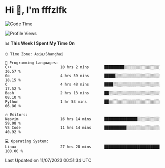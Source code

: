# Hi 👋, I'm fffzlfk

<!--START_SECTION:waka-->
![Code Time](http://img.shields.io/badge/Code%20Time-285%20hrs%2058%20mins-blue)

![Profile Views](http://img.shields.io/badge/Profile%20Views-0-blue)

📊 **This Week I Spent My Time On** 

```text
🕑︎ Time Zone: Asia/Shanghai

💬 Programming Languages: 
C++                      10 hrs 2 mins       █████████░░░░░░░░░░░░░░░░   36.57 % 
Go                       4 hrs 59 mins       █████░░░░░░░░░░░░░░░░░░░░   18.15 % 
C                        4 hrs 48 mins       ████░░░░░░░░░░░░░░░░░░░░░   17.52 % 
Bash                     2 hrs 13 mins       ██░░░░░░░░░░░░░░░░░░░░░░░   08.10 % 
Python                   1 hr 53 mins        ██░░░░░░░░░░░░░░░░░░░░░░░   06.86 % 

🔥 Editors: 
Neovim                   16 hrs 14 mins      ███████████████░░░░░░░░░░   59.08 % 
VS Code                  11 hrs 14 mins      ██████████░░░░░░░░░░░░░░░   40.92 % 

💻 Operating System: 
Linux                    27 hrs 28 mins      █████████████████████████   100.00 % 
```


 Last Updated on 11/07/2023 00:51:34 UTC
<!--END_SECTION:waka-->
